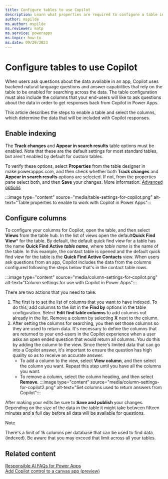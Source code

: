 ```yaml
---
title: Configure tables to use Copilot
description: Learn what properties are required to configure a table in Dataverse so that the table data can be used with Copilot.
author: mspilde
ms.author: mspilde
ms.reviewer: matp
ms.service: powerapps
ms.topic: how-to
ms.date: 09/29/2023
---
```

# Configure tables to use Copilot

When users ask questions about the data available in an app, Copilot uses backend natural language questions and answer capabilities that rely on the table to be enabled for searching across the data. The table configuration must also include the columns that your end-users will like to ask questions about the data in order to get responses back from Copilot in Power Apps.

This article describes the steps to enable a table and select the columns, which determine the data that will be included with Copilot responses.

## Enable indexing

The **Track changes** and **Appear in search results** table options must be enabled. Note that these are the default settings for most standard tables, but aren't enabled by default for custom tables.

To verify these options, select **Properties** from the table designer in make.powerappps.com, and then check whether both **Track changes** and **Appear in search results** options are selected. If not, from the properties pane select both, and then **Save** your changes. More information: [Advanced options](create-edit-entities-portal.md#advanced-options)

:::image type="content" source="media/table-settings-for-copilot.png" alt-text="Table properties to enable to work with Copilot in Power Apps":::

## Configure columns

To configure your columns for Copilot, open the table, and then select **Views** from the table hub. In the list of views open the default**Quick Find View*** for the table. By default, the default quick find view for a table has the name **Quick Find Active *table name***, where *table name* is the name of the table. In this example, the contact table is opened and the default quick find view for the table is the **Quick Find Active Contacts** view. When users ask questions from an app, Copilot includes the data from the columns configured following the steps below that's in the contact table rows.

:::image type="content" source="media/column-settings-for-copilot.png" alt-text="Column settings for use with Copilot in Power Apps":::

There are two actions that you need to take:

1. The first is to set the list of columns that you want to have indexed. To do this, add columns to the list in the **Find by** options in the table configuration. Select **Edit find table columns** to add columns not already in the list. Remove a column by selecting **X** next to the column.
1. After setting the columns for searching, you then set those columns so they are used to return data. It's necessary to define the columns that are returned to your end-users in the Copilot experience when a user asks an open ended question that would return all columns. You do this by adding the column to the view. Since there's limited data that can go into a Copilot answer, it's important to ensure the question has high quality so as to receive an accurate answer.
   - To add a column to the view, select **View column**, and then select the column you want. Repeat this step until you have all the columns you want.
   - To remove a column, select the column heading, and then select **Remove**.
 :::image type="content" source="media/column-settings-for-copilot2.png" alt-text="Set columns used to return answers from Copilot":::

After making your edits be sure to **Save and publish** your changes. Depending on the size of the data in the table it might take between fifteen minutes and a full day before all data will be available for questions.

> [!NOTE]
> There's a limit of 1k columns per database that can be used to find data (indexed). Be aware that you may exceed that limit across all your tables.

## Related content

[Responsible AI FAQs for Power Apps](../common/responsible-ai-overview.md) <br />
[Add Copilot control to a canvas app (preview)](../canvas-apps/add-ai-copilot.md)

